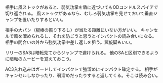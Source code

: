 相手に風ストックがあると、弱気功掌を盾に近づいてもODコンドルスパイアで切り返される。
風ストックがあるなら、むしろ弱気功掌を見せておいて垂直ジャンプを置いたりするといい。

相手の大パン（棍棒の振り下ろし）が当たる距離にいない方がいい。
キャンセルで風を溜められるし、それを防ごうと思うとインパクトの読み合いになる。
相手の間合いの外から強気功拳や差し返しを狙う。翼旋脚もいい。

リリーのSA3は暗転見てからジャンプで避けられる。
他のSAと区別できるように暗転のムービーを覚えておこう。

AC3入れ込みはガードしてインパクトで強溜めにインパクト確定する。
相手がキャンセルしなかったり、弱溜めだったりすると返してくる。そこは読み合い。
